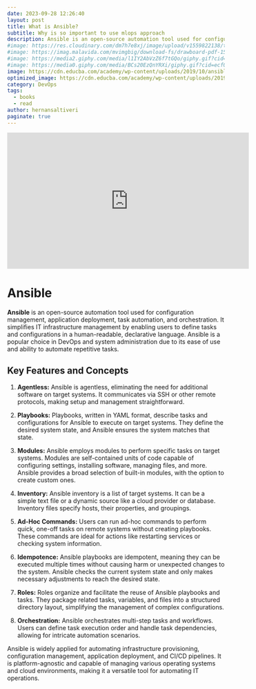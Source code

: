 ```yaml
---
date: 2023-09-28 12:26:40
layout: post
title: What is Ansible?
subtitle: Why is so important to use mlops approach
description: Ansible is an open-source automation tool used for configuration management, application deployment, task automation, and orchestration...
#image: https://res.cloudinary.com/dm7h7e8xj/image/upload/v1559822138/theme9_v273a9.jpg
#image: https://imag.malavida.com/mvimgbig/download-fs/drawboard-pdf-15322-5.jpg
#image: https://media2.giphy.com/media/l1IY2AbVzZ6f7tGQo/giphy.gif?cid=ecf05e47c46f4c993306fa86540461d15f358257b387d43f&rid=giphy.gif
#image: https://media0.giphy.com/media/BCs20EzQnYRXi/giphy.gif?cid=ecf05e47f232b1b79d83818de57145545e1c0893e38473eb&rid=giphy.gif
image: https://cdn.educba.com/academy/wp-content/uploads/2019/10/ansible-architecture.png
optimized_image: https://cdn.educba.com/academy/wp-content/uploads/2019/10/ansible-architecture.png
category: DevOps
tags:
  - books
  - read
author: hernansaltiveri
paginate: true
---
```


<iframe width="560" height="315" src="https://www.youtube.com/embed/xRMPKQweySE?si=rb9IXFDr432KAwUA" title="YouTube video player" frameborder="0" allow="accelerometer; autoplay; clipboard-write; encrypted-media; gyroscope; picture-in-picture; web-share" allowfullscreen></iframe>

# Ansible

**Ansible** is an open-source automation tool used for configuration management, application deployment, task automation, and orchestration. It simplifies IT infrastructure management by enabling users to define tasks and configurations in a human-readable, declarative language. Ansible is a popular choice in DevOps and system administration due to its ease of use and ability to automate repetitive tasks.

## Key Features and Concepts

1. **Agentless:** Ansible is agentless, eliminating the need for additional software on target systems. It communicates via SSH or other remote protocols, making setup and management straightforward.

2. **Playbooks:** Playbooks, written in YAML format, describe tasks and configurations for Ansible to execute on target systems. They define the desired system state, and Ansible ensures the system matches that state.

3. **Modules:** Ansible employs modules to perform specific tasks on target systems. Modules are self-contained units of code capable of configuring settings, installing software, managing files, and more. Ansible provides a broad selection of built-in modules, with the option to create custom ones.

4. **Inventory:** Ansible inventory is a list of target systems. It can be a simple text file or a dynamic source like a cloud provider or database. Inventory files specify hosts, their properties, and groupings.

5. **Ad-Hoc Commands:** Users can run ad-hoc commands to perform quick, one-off tasks on remote systems without creating playbooks. These commands are ideal for actions like restarting services or checking system information.

6. **Idempotence:** Ansible playbooks are idempotent, meaning they can be executed multiple times without causing harm or unexpected changes to the system. Ansible checks the current system state and only makes necessary adjustments to reach the desired state.

7. **Roles:** Roles organize and facilitate the reuse of Ansible playbooks and tasks. They package related tasks, variables, and files into a structured directory layout, simplifying the management of complex configurations.

8. **Orchestration:** Ansible orchestrates multi-step tasks and workflows. Users can define task execution order and handle task dependencies, allowing for intricate automation scenarios.

Ansible is widely applied for automating infrastructure provisioning, configuration management, application deployment, and CI/CD pipelines. It is platform-agnostic and capable of managing various operating systems and cloud environments, making it a versatile tool for automating IT operations.
